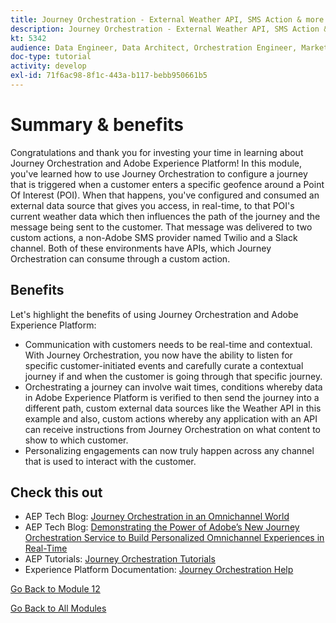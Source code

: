 ```yaml
---
title: Journey Orchestration - External Weather API, SMS Action & more - Summary
description: Journey Orchestration - External Weather API, SMS Action & more - Summary
kt: 5342
audience: Data Engineer, Data Architect, Orchestration Engineer, Marketer
doc-type: tutorial
activity: develop
exl-id: 71f6ac98-8f1c-443a-b117-bebb950661b5
---
```

# Summary & benefits

Congratulations and thank you for investing your time in learning about Journey Orchestration and Adobe Experience Platform! 
In this module, you've learned how to use Journey Orchestration to configure a journey that is triggered when a customer enters a specific geofence around a Point Of Interest (POI). When that happens, you've configured and consumed an external data source that gives you access, in real-time, to that POI's current weather data which then influences the path of the journey and the message being sent to the customer. That message was delivered to two custom actions, a non-Adobe SMS provider named Twilio and a Slack channel. Both of these environments have APIs, which Journey Orchestration can consume through a custom action.

## Benefits

Let's highlight the benefits of using Journey Orchestration and Adobe Experience Platform:

- Communication with customers needs to be real-time and contextual. With Journey Orchestration, you now have the ability to listen for specific customer-initiated events and carefully curate a contextual journey if and when the customer is going through that specific journey.
- Orchestrating a journey can involve wait times, conditions whereby data in Adobe Experience Platform is verified to then send the journey into a different path, custom external data sources like the Weather API in this example and also, custom actions whereby any application with an API can receive instructions from Journey Orchestration on what content to show to which customer.
- Personalizing engagements can now truly happen across any channel that is used to interact with the customer.

## Check this out

- AEP Tech Blog: [Journey Orchestration in an Omnichannel World](https://medium.com/adobetech/journey-orchestration-in-an-omnichannel-world-3a2d32d556d9)
- AEP Tech Blog: [Demonstrating the Power of Adobe’s New Journey Orchestration Service to Build Personalized Omnichannel Experiences in Real-Time](https://medium.com/adobetech/demonstrating-the-power-of-adobes-new-journey-orchestration-service-to-build-personalized-aa60d88cd34)
- AEP Tutorials: [Journey Orchestration Tutorials](https://experienceleague.adobe.com/docs/journey-orchestration-learn/tutorials/understanding-journey-orchestration.html)
- Experience Platform Documentation: [Journey Orchestration Help](https://experienceleague.adobe.com/docs/journeys/using/journey-orchestration-home.html)

[Go Back to Module 12](journey-orchestration-external-weather-api-sms.md)

[Go Back to All Modules](../../overview.md)

